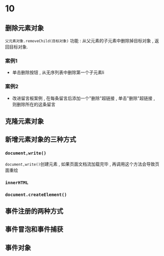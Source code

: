 # 10
## 删除元素对象
`父元素对象.removeChild(目标对象)`
功能 : 从父元素的子元素中删除掉目标对象 , 返回目标对象. 
### 案例1
- 单击删除按钮 , 从无序列表中删除第一个子元素li
### 案例2
- 改进留言板案例 , 在每条留言后添加一个"删除"超链接 , 单击"删除"超链接 , 则删除所在的这条留言
## 克隆元素对象

## 新增元素对象的三种方式
### `document,write()`
`document,write()`创建元素 , 如果页面文档流加载完毕 , 再调用这个方法会导致页面重绘
### `innerHTML`
### `document.createElement()`

## 事件注册的两种方式

## 事件冒泡和事件捕获

## 事件对象